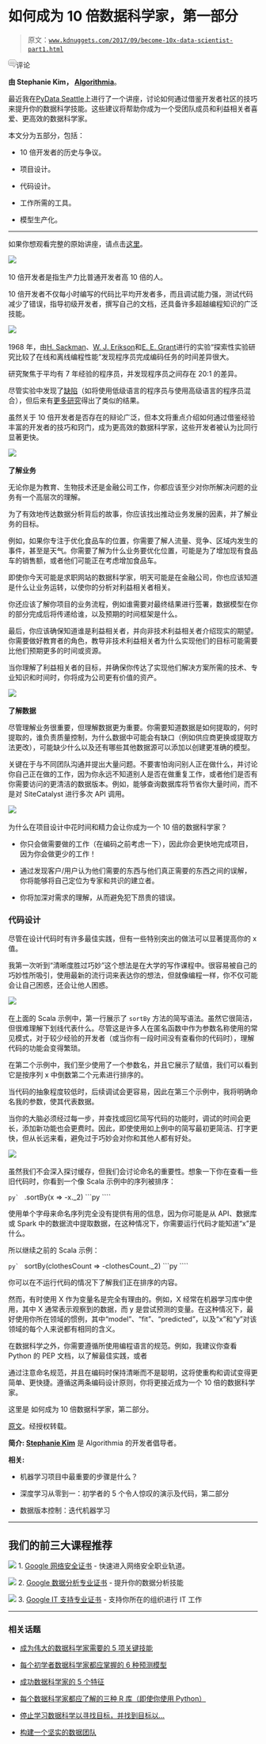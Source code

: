 # 如何成为 10 倍数据科学家，第一部分

> 原文：[`www.kdnuggets.com/2017/09/become-10x-data-scientist-part1.html`](https://www.kdnuggets.com/2017/09/become-10x-data-scientist-part1.html)

![c](img/3d9c022da2d331bb56691a9617b91b90.png)评论

**由 Stephanie Kim， [Algorithmia](https://algorithmia.com/)**。

最近我在[PyData Seattle](https://pydata.org/seattle2017/)上进行了一个讲座，讨论如何通过借鉴开发者社区的技巧来提升你的数据科学技能。这些建议将帮助你成为一个受团队成员和利益相关者喜爱、更高效的数据科学家。

本文分为五部分，包括：

+   10 倍开发者的历史与争议。

+   项目设计。

+   代码设计。

+   工作所需的工具。

+   模型生产化。

* * *

如果你想观看完整的原始讲座，请点击[这里](https://www.youtube.com/watch?v=nFVjLSvK5po)。

![](img/4c74ea17cfcb848862ae86dcea757850.png)

10 倍开发者是指生产力比普通开发者高 10 倍的人。

10 倍开发者不仅每小时编写的代码比平均开发者多，而且调试能力强，测试代码减少了错误，指导初级开发者，撰写自己的文档，还具备许多超越编程知识的广泛技能。

![](img/2f3fa3d46c93e3256382267a8306657e.png)

1968 年，由[H. Sackman](http://dl.acm.org/author_page.cfm?id=81100057953&coll=DL&dl=ACM&trk=0&cfid=956367268&cftoken=72985028)、[W. J. Erikson](http://dl.acm.org/author_page.cfm?id=81544973356&coll=DL&dl=ACM&trk=0&cfid=956367268&cftoken=72985028)和[E. E. Grant](http://dl.acm.org/author_page.cfm?id=81332501500&coll=DL&dl=ACM&trk=0&cfid=956367268&cftoken=72985028)进行的实验“探索性实验研究比较了在线和离线编程性能”发现程序员完成编码任务的时间差异很大。

研究聚焦于平均有 7 年经验的程序员，并发现程序员之间存在 20:1 的差异。

尽管实验中发现了[缺陷](http://www.construx.com/10x_Software_Development/Origins_of_10X_%E2%80%93_How_Valid_is_the_Underlying_Research_/)（如将使用低级语言的程序员与使用高级语言的程序员混合），但后来有[更多研究](http://www.ybrikman.com/writing/2013/09/29/the-10x-developer-is-not-myth/)得出了类似的结果。

虽然关于 10 倍开发者是否存在的辩论广泛，但本文将重点介绍如何通过借鉴经验丰富的开发者的技巧和窍门，成为更高效的数据科学家，这些开发者被认为比同行显著更快。

![](img/2aa1958f09ae4ecb063e43e6719898a5.png)

**了解业务**

无论你是为教育、生物技术还是金融公司工作，你都应该至少对你所解决问题的业务有一个高层次的理解。

为了有效地传达数据分析背后的故事，你应该找出推动业务发展的因素，并了解业务的目标。

例如，如果你专注于优化食品车的位置，你需要了解人流量、竞争、区域内发生的事件，甚至是天气。你需要了解为什么业务要优化位置，可能是为了增加现有食品车的销售额，或者他们可能正在考虑增加食品车。

即使你今天可能是求职网站的数据科学家，明天可能是在金融公司，你也应该知道是什么让业务运转，以使你的分析对利益相关者相关。

你还应该了解你项目的业务流程，例如谁需要对最终结果进行签署，数据模型在你的部分完成后将传递给谁，以及预期的时间框架是什么。

最后，你应该确保知道谁是利益相关者，并向非技术利益相关者介绍现实的期望。你需要做好教育者的角色，教导非技术利益相关者为什么实现他们的目标可能需要比他们预期更多的时间或资源。

当你理解了利益相关者的目标，并确保你传达了实现他们解决方案所需的技术、专业知识和时间时，你将成为公司更有价值的资产。

![](img/4c4d7cd5011b7e5a446b00d996c3aae2.png)

**了解数据**

尽管理解业务很重要，但理解数据更为重要。你需要知道数据是如何提取的，何时提取的，谁负责质量控制，为什么数据中可能会有缺口（例如供应商更换或提取方法更改），可能缺少什么以及还有哪些其他数据源可以添加以创建更准确的模型。

关键在于与不同团队沟通并提出大量问题。不要害怕询问别人正在做什么，并讨论你自己正在做的工作，因为你永远不知道别人是否在做重复工作，或者他们是否有你需要访问的更清洁的数据版本。例如，能够查询数据库将节省你大量时间，而不是对 SiteCatalyst 进行多次 API 调用。

![](img/48cdda77275cb9cab151690501cde079.png)

为什么在项目设计中花时间和精力会让你成为一个 10 倍的数据科学家？

+   你只会做需要做的工作（在编码之前考虑一下），因此你会更快地完成项目，因为你会做更少的工作！

+   通过发现客户/用户认为他们需要的东西与他们真正需要的东西之间的误解，你将能够将自己定位为专家和共识的建立者。

+   你将加深对需求的理解，从而避免犯下昂贵的错误。

### 代码设计

尽管在设计代码时有许多最佳实践，但有一些特别突出的做法可以显著提高你的 x 值。

我第一次听到“清晰度胜过巧妙”这个想法是在大学的写作课程中。很容易被自己的巧妙性所吸引，使用最新的流行词来表达你的想法，但就像编程一样，你不仅可能会让自己困惑，还会让他人困惑。

![](img/093e5fd1893655d018296b3a13cd45b5.png)

在上面的 Scala 示例中，第一行展示了 `sortBy` 方法的简写语法。虽然它很简洁，但很难理解下划线代表什么。尽管这是许多人在匿名函数中作为参数名称使用的常见模式，对于较少经验的开发者（或当你有一段时间没有查看你的代码时），理解代码的功能会变得繁琐。

在第二个示例中，我们至少使用了一个参数名，并且它展示了赋值，我们可以看到它是按序列 x 中倒数第二个元素进行排序的。

当代码的抽象程度较低时，后续调试会更容易，因此在第三个示例中，我将明确命名我的参数，使其代表数据。

当你的大脑必须经过每一步，并查找或回忆简写代码的功能时，调试的时间会更长，添加新功能也会更费时。因此，即使使用如上例中的简写最初更简洁、打字更快，但从长远来看，避免过于巧妙会对你和其他人都有好处。

![](img/ad37f8cc290b9dda1ec9002c8a263b07.png)

虽然我们不会深入探讨缓存，但我们会讨论命名的重要性。想象一下你在查看一些旧代码时，你看到一个像 Scala 示例中的序列被排序：

```py` ```   .sortBy(x => -x._2)   ```py ````

使用单个字母来命名序列完全没有提供有用的信息，因为你可能是从 API、数据库或 Spark 中的数据流中提取数据，在这种情况下，你需要运行代码才能知道“x”是什么。

所以继续之前的 Scala 示例：

```py` ```   sortBy(clothesCount => -clothesCount._2)   ```py ````

你可以在不运行代码的情况下了解我们正在排序的内容。

然而，有时使用 X 作为变量名是完全有理由的。例如，X 经常在机器学习库中使用，其中 X 通常表示观察到的数据，而 y 是尝试预测的变量。在这种情况下，最好使用你所在领域的惯例，其中“model”、“fit”、“predicted”，以及“x”和“y”对该领域的每个人来说都有相同的含义。

在数据科学之外，你需要遵循所使用编程语言的规范。例如，我建议你查看 Python 的 PEP 文档，以了解最佳实践，或者

通过注意命名规范，并且在编码时保持清晰而不是聪明，这将使重构和调试变得更简单、更快捷。遵循这两条编码设计原则，你将更接近成为一个 10 倍的数据科学家。

这里是 如何成为 10 倍数据科学家，第二部分。

[原文](https://blog.algorithmia.com/becoming-a-10x-data-scientist/)。经授权转载。

**简介: [Stephanie Kim](https://www.linkedin.com/in/stephanielkim/)** 是 Algorithmia 的开发者倡导者。

**相关:**

+   机器学习项目中最重要的步骤是什么？

+   深度学习从零到一：初学者的 5 个令人惊叹的演示及代码，第二部分

+   数据版本控制：迭代机器学习

* * *

## 我们的前三大课程推荐

![](img/0244c01ba9267c002ef39d4907e0b8fb.png) 1\. [Google 网络安全证书](https://www.kdnuggets.com/google-cybersecurity) - 快速进入网络安全职业轨道。

![](img/e225c49c3c91745821c8c0368bf04711.png) 2\. [Google 数据分析专业证书](https://www.kdnuggets.com/google-data-analytics) - 提升你的数据分析技能

![](img/0244c01ba9267c002ef39d4907e0b8fb.png) 3\. [Google IT 支持专业证书](https://www.kdnuggets.com/google-itsupport) - 支持你所在的组织进行 IT 工作

* * *

### 相关话题

+   [成为伟大的数据科学家需要的 5 项关键技能](https://www.kdnuggets.com/2021/12/5-key-skills-needed-become-great-data-scientist.html)

+   [每个初学者数据科学家都应掌握的 6 种预测模型](https://www.kdnuggets.com/2021/12/6-predictive-models-every-beginner-data-scientist-master.html)

+   [成功数据科学家的 5 个特征](https://www.kdnuggets.com/2021/12/5-characteristics-successful-data-scientist.html)

+   [每个数据科学家都应了解的三种 R 库（即使你使用 Python）](https://www.kdnuggets.com/2021/12/three-r-libraries-every-data-scientist-know-even-python.html)

+   [停止学习数据科学以寻找目标，并找到目标以…](https://www.kdnuggets.com/2021/12/stop-learning-data-science-find-purpose.html)

+   [构建一个坚实的数据团队](https://www.kdnuggets.com/2021/12/build-solid-data-team.html)
